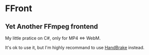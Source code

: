 # FFront
## Yet Another FFmpeg frontend

My little pratice on C#,
only for MP4 <=> WebM.

It's ok to use it,
but I'm highly recommand to use [HandBrake][0] instead.

[0]: https://github.com/HandBrake/HandBrake "HandBrake"
